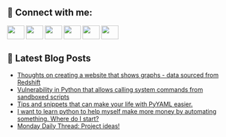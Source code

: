 ## 🔎 Connect with me:
[<img height="32" width="40" src="https://cdn.jsdelivr.net/npm/simple-icons@v5/icons/telegram.svg" />](https://t.me/bullbesh)
[<img height="32" width="40" src="https://cdn.jsdelivr.net/npm/simple-icons@v5/icons/vk.svg" />](https://vk.com/bullbesh)
[<img height="32" width="40" src="https://cdn.jsdelivr.net/npm/simple-icons@v5/icons/twitter.svg" />](https://twitter.com/bullbesh1)
[<img height="32" width="40" src="https://cdn.jsdelivr.net/npm/simple-icons@v5/icons/instagram.svg" />](https://www.instagram.com/bullbesh)
[<img height="32" width="40" src="https://cdn.jsdelivr.net/npm/simple-icons@v5/icons/reddit.svg" />](https://www.reddit.com/user/bullbesh)
[<img height="32" width="40" src="https://cdn.jsdelivr.net/npm/simple-icons@v5/icons/youtube.svg" />](https://www.youtube.com/channel/UCtfjRs6uzgq5mfm8S06WTcg)

## 📕 Latest Blog Posts
<!-- BLOG-POST-LIST:START -->
- [Thoughts on creating a website that shows graphs - data sourced from Redshift](https://www.reddit.com/r/Python/comments/uqnilf/thoughts_on_creating_a_website_that_shows_graphs/)
- [Vulnerability in Python that allows calling system commands from sandboxed scripts](https://www.reddit.com/r/Python/comments/uqn8vh/vulnerability_in_python_that_allows_calling/)
- [Tips and snippets that can make your life with PyYAML easier.](https://www.reddit.com/r/Python/comments/uqmsyf/tips_and_snippets_that_can_make_your_life_with/)
- [I want to learn python to help myself make more money by automating something. Where do I start?](https://www.reddit.com/r/Python/comments/uqmsx1/i_want_to_learn_python_to_help_myself_make_more/)
- [Monday Daily Thread: Project ideas!](https://www.reddit.com/r/Python/comments/uqixn0/monday_daily_thread_project_ideas/)
<!-- BLOG-POST-LIST:END -->
